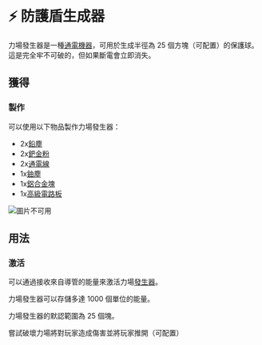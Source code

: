 # ⚡ 防護盾生成器

力場發生器是一種[通電機器](https://github.com/Z4OLLIEZ4/Space/wiki/Energy-Systems)，可用於生成半徑為 25 個方塊（可配置）的保護球。這是完全牢不可破的，但如果斷電會立即消失。

## 獲得

### 製作

可以使用以下物品製作力場發生器：

* 2x[鉛塵](https://github.com/Z4OLLIEZ4/Space/wiki/Lead-Dust)
* 2x[鈀金粉](https://github.com/Z4OLLIEZ4/Space/wiki/Palladium-Dust)
* 2x[通電線](https://github.com/Z4OLLIEZ4/Space/wiki/Energized-Wire)
* 1x[鈾塵](https://github.com/Z4OLLIEZ4/Space/wiki/Uranium-Dust)
* 1x[鋁合金塊](https://github.com/Z4OLLIEZ4/Space/wiki/Aluminium-Alloy-Block)
* 1x[高級電路板](https://github.com/Z4OLLIEZ4/Space/wiki/Advanced-Circuit-Board)

![圖片不可用](https://camo.githubusercontent.com/2042eca513de2dc8202911fcbde6854c77c5bfe3b9a141caebc62a9650a2a92c/68747470733a2f2f692e696d6775722e636f6d2f566434667344572e706e67)

## 用法

### 激活

可以通過接收來自導管的能量來激活力場[發生器](https://github.com/Z4OLLIEZ4/Space/wiki/Conduit)。

力場發生器可以存儲多達 1000 個單位的能量。

力場發生器的默認範圍為 25 個塊。

嘗試破壞力場將對玩家造成傷害並將玩家推開（可配置）
